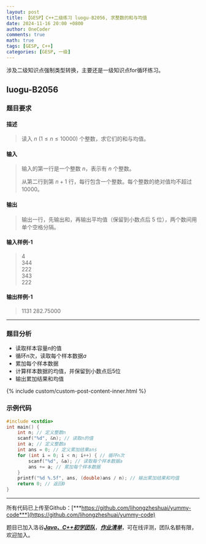 ```yaml
---
layout: post
title: 【GESP】C++二级练习 luogu-B2056, 求整数的和与均值
date: 2024-11-16 20:00 +0800
author: OneCoder
comments: true
math: true
tags: [GESP, C++]
categories: [GESP, 一级]
---
```

涉及二级知识点强制类型转换，主要还是一级知识点for循环练习。

<!--more-->

## luogu-B2056

### 题目要求

#### 描述

>读入 $n$ ($1\le n\le 10000$) 个整数，求它们的和与均值。

#### 输入

>输入的第一行是一个整数 $n$，表示有 $n$ 个整数。
>
>从第二行到第 $n+1$ 行，每行包含一个整数。每个整数的绝对值均不超过 $10000$。

#### 输出

>输出一行，先输出和，再输出平均值（保留到小数点后 $5$ 位），两个数间用单个空格分隔。

#### 输入样例-1

>4  
>344  
>222  
>343  
>222

#### 输出样例-1

>1131 282.75000

---

### 题目分析

- 读取样本容量$n$的值
- 循环$n$次，读取每个样本数据$a$
- 累加每个样本数据
- 计算样本数据的均值，并保留到小数点后5位
- 输出累加结果和均值

{% include custom/custom-post-content-inner.html %}

### 示例代码

```cpp
#include <cstdio>
int main() {
    int n; // 定义整数n
    scanf("%d", &n); // 读取n的值
    int a; // 定义整数a
    int ans = 0; // 定义累加结果ans
    for (int i = 0; i < n; i++) { // 循环n次
        scanf("%d", &a); // 读取每个样本数据a
        ans += a; // 累加每个样本数据
    }
    printf("%d %.5f", ans, (double)ans / n); // 输出累加结果和均值
    return 0; // 返回0
}
```

---

所有代码已上传至Github：[***https://github.com/lihongzheshuai/yummy-code***](https://github.com/lihongzheshuai/yummy-code)

题目已加入洛谷[***Java、C++初学团队***](https://www.luogu.com.cn/team/92228)，[***作业清单***](https://www.luogu.com.cn/team/92228#homework)，可在线评测，团队名额有限，欢迎加入。
